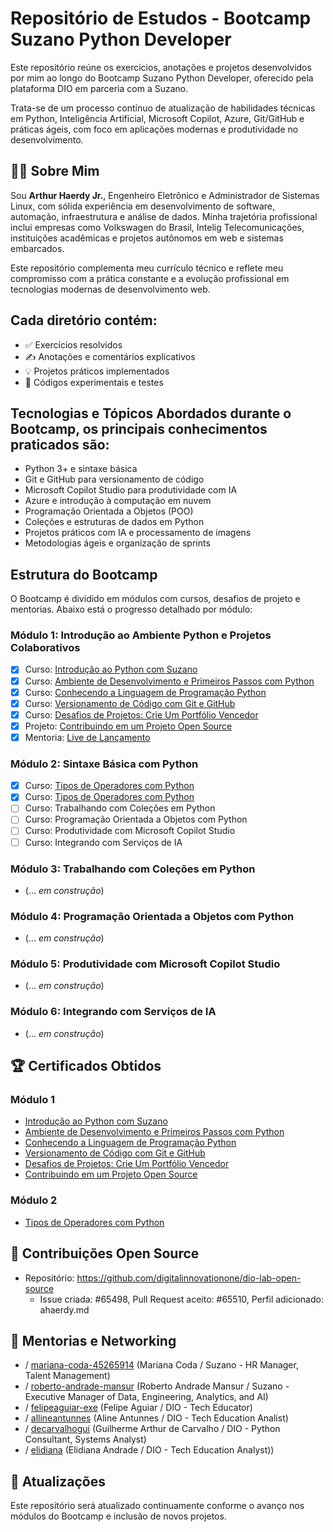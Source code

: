 # Repositório de Estudos - Bootcamp Suzano Python Developer

Este repositório reúne os exercícios, anotações e projetos desenvolvidos por mim ao longo do Bootcamp Suzano Python Developer, oferecido pela plataforma DIO em parceria com a Suzano.

Trata-se de um processo contínuo de atualização de habilidades técnicas em Python, Inteligência Artificial, Microsoft Copilot, Azure, Git/GitHub e práticas ágeis, com foco em aplicações modernas e produtividade no desenvolvimento.

## 👨‍💻 Sobre Mim

Sou **Arthur Haerdy Jr.**, Engenheiro Eletrônico e Administrador de Sistemas Linux, com sólida experiência em desenvolvimento de software, automação, infraestrutura e análise de dados. Minha trajetória profissional inclui empresas como Volkswagen do Brasil, Intelig Telecomunicações, instituições acadêmicas e projetos autônomos em web e sistemas embarcados.

Este repositório complementa meu currículo técnico e reflete meu compromisso com a prática constante e a evolução profissional em tecnologias modernas de desenvolvimento web.

## Cada diretório contém:

- ✅ Exercícios resolvidos
- ✍️ Anotações e comentários explicativos
- 💡 Projetos práticos implementados
- 🔧 Códigos experimentais e testes

## Tecnologias e Tópicos Abordados durante o Bootcamp, os principais conhecimentos praticados são:

- Python 3+ e sintaxe básica
- Git e GitHub para versionamento de código
- Microsoft Copilot Studio para produtividade com IA
- Azure e introdução à computação em nuvem
- Programação Orientada a Objetos (POO)
- Coleções e estruturas de dados em Python
- Projetos práticos com IA e processamento de imagens
- Metodologias ágeis e organização de sprints

## Estrutura do Bootcamp

O Bootcamp é dividido em módulos com cursos, desafios de projeto e mentorias. Abaixo está o progresso detalhado por módulo:

### Módulo 1: Introdução ao Ambiente Python e Projetos Colaborativos

- [x] Curso: [Introdução ao Python com Suzano](https://github.com/ahaerdy/dio-learning/tree/main/Suzano%20-%20Python%20Developer/Modulo_01/01-Curso%201-Introdu%C3%A7%C3%A3o%20ao%20Python%20com%20Suzano)
- [x] Curso: [Ambiente de Desenvolvimento e Primeiros Passos com Python](https://github.com/ahaerdy/dio-learning/tree/main/Suzano%20-%20Python%20Developer/Modulo_01/02-Curso%202-Ambiente%20de%20Desenvolvimento%20e%20Primeiros%20Passos%20com%20Python)
- [x] Curso: [Conhecendo a Linguagem de Programação Python](https://github.com/ahaerdy/DIO-learning/tree/main/Suzano%20-%20Python%20Developer/Modulo_01/03-Curso%203-Conhecendo%20a%20Linguagem%20de%20Programa%C3%A7%C3%A3o%20Python)
- [x] Curso: [Versionamento de Código com Git e GitHub](https://github.com/ahaerdy/DIO-learning/tree/main/Suzano%20-%20Python%20Developer/Modulo_01/04-Curso%204-Versionamento_de_Codigo_com_Git_e_GitHub)
- [x] Curso: [Desafios de Projetos: Crie Um Portfólio Vencedor](https://github.com/ahaerdy/DIO-learning/tree/main/Suzano%20-%20Python%20Developer/Modulo_01/05-Curso%205-Desafios_de_Projetos_Crie_Um_Portf%C3%B3lio_Vencedor)
- [x] Projeto: [Contribuindo em um Projeto Open Source](https://github.com/ahaerdy/DIO-learning/tree/main/Suzano%20-%20Python%20Developer/Modulo_01/06-Prijeto-Contribuindo_em_um_Projeto_Open_Source_no_GitHub)
- [x] Mentoria: [Live de Lançamento](https://github.com/ahaerdy/DIO-learning/tree/main/Suzano%20-%20Python%20Developer/Modulo_01/07-Mentoria-Live_de_Lan%C3%A7amento) 

### Módulo 2: Sintaxe Básica com Python
- [x] Curso: [Tipos de Operadores com Python](https://Modulo_02/01-Curso%201-Tipos_de_Operadores_com_Python)
- [x] Curso: [Tipos de Operadores com Python]()
- [ ] Curso: Trabalhando com Coleções em Python
- [ ] Curso: Programação Orientada a Objetos com Python
- [ ] Curso: Produtividade com Microsoft Copilot Studio
- [ ] Curso: Integrando com Serviços de IA

### Módulo 3: Trabalhando com Coleções em Python

- (... _em construção_)

### Módulo 4: Programação Orientada a Objetos com Python

- (... _em construção_)

### Módulo 5: Produtividade com Microsoft Copilot Studio

- (... _em construção_)

### Módulo 6: Integrando com Serviços de IA

- (... _em construção_)

## 🏆 Certificados Obtidos

### Módulo 1
- [Introdução ao Python com Suzano](https://hermes.dio.me/certificates/T2JYMJOX.pdf)
- [Ambiente de Desenvolvimento e Primeiros Passos com Python](https://hermes.dio.me/certificates/CCAOJIT3.pdf)
- [Conhecendo a Linguagem de Programação Python](https://hermes.dio.me/certificates/BRMRBL10.pdf)
- [Versionamento de Código com Git e GitHub](https://hermes.dio.me/certificates/F10OC6FU.pdf)
- [Desafios de Projetos: Crie Um Portfólio Vencedor](https://hermes.dio.me/certificates/UILKVHSN.pdf)
- [Contribuindo em um Projeto Open Source](https://hermes.dio.me/certificates/OC0JDME3.pdf)
### Módulo 2
- [Tipos de Operadores com Python](https://hermes.dio.me/certificates/EUCVFLQ4.pdf)

## 🔗 Contribuições Open Source

- Repositório: https://github.com/digitalinnovationone/dio-lab-open-source
    - Issue criada: #65498, Pull Request aceito: #65510, Perfil adicionado: ahaerdy.md

## 💬 Mentorias e Networking

- / [mariana-coda-45265914](https://www.linkedin.com/in/mariana-coda-45265914/) (Mariana Coda / Suzano - HR Manager, Talent Management)
- / [roberto-andrade-mansur](https://www.linkedin.com/in/roberto-andrade-mansur/) (Roberto Andrade Mansur / Suzano - Executive Manager of Data, Engineering, Analytics, and AI)
- / [felipeaguiar-exe](https://www.linkedin.com/in/felipeaguiar-exe/) (Felipe Aguiar / DIO - Tech Educator)
- / [allineantunnes](https://www.linkedin.com/in/allineantunnes/) (Aline Antunnes / DIO - Tech Education Analist)
- / [decarvalhogui](https://www.linkedin.com/in/decarvalhogui/) (Guilherme Arthur de Carvalho / DIO - Python Consultant, Systems Analyst)
- / [elidiana](https://www.linkedin.com/in/elidiana/) (Elidiana Andrade / DIO - Tech Education Analyst))

## 🔄 Atualizações

Este repositório será atualizado continuamente conforme o avanço nos módulos do Bootcamp e inclusão de novos projetos.
